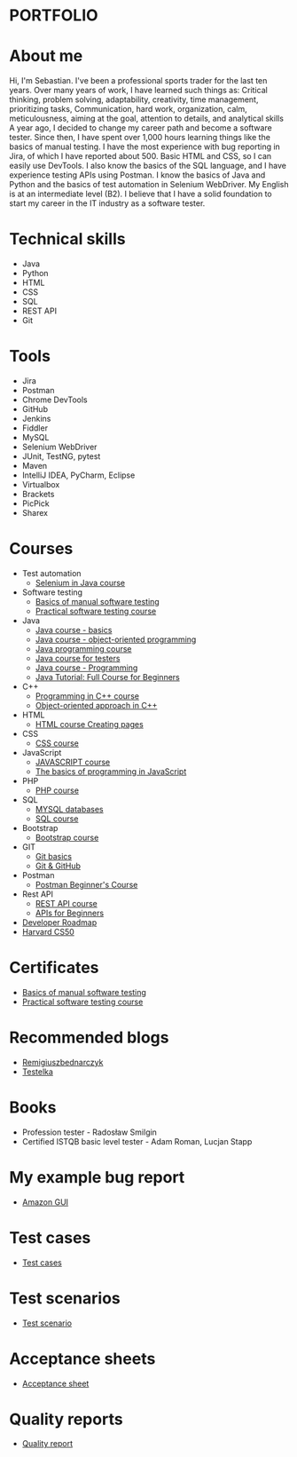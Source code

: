 # PORTFOLIO

# About me
Hi, I'm Sebastian. I've been a professional sports trader for the last ten years. Over many years of work, I have learned such things as: Critical thinking, problem solving, adaptability, creativity, time management, prioritizing tasks, Communication, hard work, organization, calm, meticulousness, aiming at the goal, attention to details, and analytical skills A year ago, I decided to change my career path and become a software tester. Since then, I have spent over 1,000 hours learning things like the basics of manual testing. I have the most experience with bug reporting in Jira, of which I have reported about 500. Basic HTML and CSS, so I can easily use DevTools. I also know the basics of the SQL language, and I have experience testing APIs using Postman. I know the basics of Java and Python and the basics of test automation in Selenium WebDriver. My English is at an intermediate level (B2). I believe that I have a solid foundation to start my career in the IT industry as a software tester.
# Technical skills
* Java
* Python
* HTML
* CSS
* SQL
* REST API
* Git
# Tools
* Jira
* Postman
* Chrome DevTools
* GitHub
* Jenkins
* Fiddler
* MySQL
* Selenium WebDriver
* JUnit, TestNG, pytest
* Maven
* IntelliJ IDEA, PyCharm, Eclipse
* Virtualbox
* Brackets
* PicPick
* Sharex
# Courses
* Test automation
    * [Selenium in Java course](https://www.youtube.com/watch?v=33O3dmKhTBg&list=PLZTxwbvLNhALIupUiUw5TfROPhmPXJbmP&index=1&t=2s)
* Software testing
    * [Basics of manual software testing](https://www.udemy.com/course-dashboard-redirect/?course_id=2925588)
    * [Practical software testing course](https://www.udemy.com/course-dashboard-redirect/?course_id=4345304)
* Java
    * [Java course - basics](https://www.youtube.com/watch?v=6G19kFcVXTo)
    * [Java course - object-oriented programming](https://www.youtube.com/watch?v=OvY0f-IWlos)
    * [Java programming course](https://www.youtube.com/watch?v=OXu1wlo0OZk&list=PLcr3jxpNXo4Gh_WCkEK992cxERXaQp-57)
    * [Java course for testers](https://www.youtube.com/watch?v=HPwDnrQ3fjw&list=PLZTxwbvLNhALJ6vP5ufV8q_Y67xESjHp6)
    * [Java course - Programming](https://www.youtube.com/watch?v=Q_4XRJuJTBM&list=PL6aekdNhY7DCM1wGLQCE9eP3kPzu-P7E7)
    * [Java Tutorial: Full Course for Beginners](https://www.youtube.com/watch?v=xk4_1vDrzzo)
* C++
    * [Programming in C++ course](https://miroslawzelent.pl/kurs-c++/) 
    * [Object-oriented approach in C++](https://miroslawzelent.pl/kurs-obiektowy-c++/)
* HTML
    * [HTML course Creating pages](https://miroslawzelent.pl/kurs-html/)
* CSS
    * [CSS course](https://miroslawzelent.pl/kurs-css/)
* JavaScript
    * [JAVASCRIPT course](https://miroslawzelent.pl/kurs-javascript/)
    * [The basics of programming in JavaScript](https://www.youtube.com/watch?v=udxqsJXJM5Q)
* PHP
    * [PHP course](https://miroslawzelent.pl/kurs-php/)
* SQL
    * [MYSQL databases](https://miroslawzelent.pl/kurs-mysql/)
    * [SQL course](https://www.youtube.com/watch?v=15q9R1lTqvI)
* Bootstrap
    * [Bootstrap course](https://miroslawzelent.pl/kurs-bootstrap/)
* GIT
    * [Git basics](https://www.youtube.com/watch?v=j-EhgAi-u-Y)
    * [Git & GitHub](https://www.youtube.com/watch?v=Ebe9D5zRkvM&t=3612s)
* Postman
    * [Postman Beginner's Course](https://www.youtube.com/watch?v=VywxIQ2ZXw4&t=4878s)
* Rest API
    * [REST API course](https://www.youtube.com/watch?v=P9b8-BrWdYs&list=PLjHmWifVUNMLjh1nP3p-U0VYrk_9aXVjE) 
    * [APIs for Beginners](https://www.youtube.com/watch?v=GZvSYJDk-us)
* [Developer Roadmap](https://www.programujodpodstaw.pl/roadmapa-programisty/)
* [Harvard CS50](https://www.youtube.com/watch?v=WOvhPzWRUAY&list=PLrMB7p7ri2mZrwILyBTNAs1YaDyieN8PR)

# Certificates
* [Basics of manual software testing](https://www.udemy.com/certificate/UC-957b9095-8ecf-4989-afc4-caeb5f66b633/)
* [Practical software testing course](https://www.udemy.com/certificate/UC-0ea48586-29c1-4866-add6-e6b01c3286ba/)

# Recommended blogs
* [Remigiuszbednarczyk](https://remigiuszbednarczyk.pl)
* [Testelka](https://testelka.pl/)

# Books
* Profession tester - Radosław Smilgin
* Certified ISTQB basic level tester - Adam Roman, Lucjan Stapp

# My example bug report
* [Amazon GUI](https://drive.google.com/drive/folders/1aXdQDYKvWuPq6ih779DlcOveC1oFhpqR?usp=sharing)

# Test cases
* [Test cases](https://docs.google.com/spreadsheets/d/1KxK9W63VJ-d_ltpQYfVb0zCaVjz_jjW7/edit?usp=sharing&ouid=107048792859349229299&rtpof=true&sd=true)

# Test scenarios
* [Test scenario](https://docs.google.com/spreadsheets/d/1T6Uei_Ybal53khtFSLwct1XKbb4PZTse/edit?usp=sharing&ouid=107048792859349229299&rtpof=true&sd=true)

# Acceptance sheets
* [Acceptance sheet](https://docs.google.com/spreadsheets/d/1hFXr82WNHMHPGxU4Ep2L-nHzlZeRE7Y5/edit?usp=sharing&ouid=107048792859349229299&rtpof=true&sd=true)

# Quality reports
* [Quality report](https://drive.google.com/file/d/1xgBvZ5jSTjj9SlCHJuWIFhLw-gocIqTM/view?usp=sharing)
